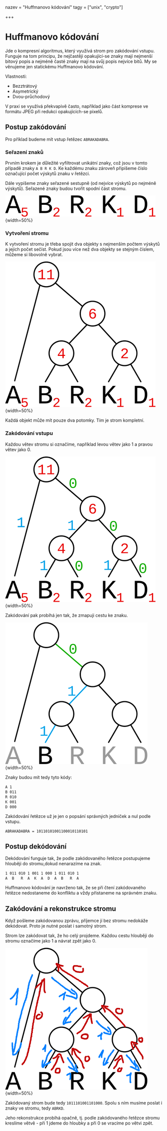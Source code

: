 nazev = "Huffmanovo kódování"
tagy = ["unix", "crypto"]

+++

# Huffmanovo kódování

Jde o kompresní algoritmus, který využívá strom pro zakódování vstupu. Funguje na tom principu, že nejčastěji opakující-se znaky mají nejmenší bitový popis a nejméně časté znaky mají na svůj popis nejvíce bitů. My se věnujeme jen statickému Huffmanovo kódování.

Vlastnosti:

- Bezztrátový
- Asymetrický
- Dvou-průchodový

V praxi se využívá překvapivě často, například jako část komprese ve formátu JPEG při redukci opakujících-se pixelů.

## Postup zakódování

Pro příklad budeme mít vstup řetězec `ABRAKADABRA`.

### Seřazení znaků

Prvním krokem je důležité vyfiltrovat unikátní znaky, což jsou v tomto případě znaky `A B R K D`. Ke každému znaku zároveň připíšeme číslo označující počet výskytů znaku v řetězci.

Dále vypíšeme znaky seřazené sestupně (od nejvíce výskytů po nejméně výskytů). Seřazené znaky budou tvořit spodní část stromu.

![Seřazené unikatní znaky](huffman-0.png){width=50%}

### Vytvoření stromu

K vytvoření stromu je třeba spojit dva objekty s nejmenším počtem výskytů a jejich počet sečíst. Pokud jsou více než dva objekty se stejným číslem, můžeme si libovolně vybrat.

![Sestavený strom včetně sečtených hodnot](huffman-1.png){width=50%}

Každá objekt může mít pouze dva potomky. Tím je strom kompletní.

### Zakódování vstupu

Každou větev stromu si označíme, například levou větev jako 1 a pravou větev jako 0.

![Označení větví](huffman-2.png){width=50%}

Zakódování pak probíhá jen tak, že zmapuji cestu ke znaku.

![Cesta ke znaku B](huffman-3.png){width=50%}

Znaky budou mít tedy tyto kódy:

```
A 1
B 011
R 010
K 001
D 000
```

Zakódování řetězce už je jen o popsání správných jedniček a nul podle vstupu.

```
ABRAKADABRA = 10110101001100010110101
```

## Postup dekódování

Dekódování funguje tak, že podle zakódovaného řetězce postupujeme hlouběji do stromu,dokud nenarazíme na znak.

```
1 011 010 1 001 1 000 1 011 010 1
A  B   R  A  K  A  D  A  B   R  A
```

Huffmanovo kódování je navrženo tak, že se při čtení zakódovaného řetězce nedostaneme do konfliktu a vždy přistaneme na správném znaku.

## Zakódování a rekonstrukce stromu

Když pošleme zakódovanou zprávu, příjemce jí bez stromu nedokáže dekódovat. Proto je nutné poslat i samotný strom.

Strom lze zakódovat tak, že ho celý projdeme. Každou cestu hlouběji do stromu označíme jako 1 a návrat zpět jako 0.

![Postup zakódování stromu](huffman-kodovani-stromu.png){width=50%}

Zakódovaný strom bude tedy `1011101001101000`. Spolu s ním musíme poslat i znaky ve stromu, tedy `ABRKD`.

Jeho rekonstrukce probíhá opačně, tj. podle zakódovaného řetězce stromu kreslíme větvě - při 1 jdeme do hloubky a při 0 se vracíme po větvi zpět.
